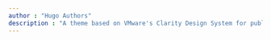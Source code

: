 ```yaml
---
author : "Hugo Authors"
description : "A theme based on VMware's Clarity Design System for publishing technical blogs with Hugo." # set your site's description here. will be use for home page content meta tags (seo).
---
```

